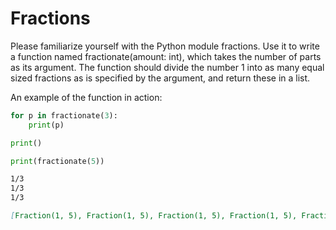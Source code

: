 
# Fractions

Please familiarize yourself with the Python module fractions. Use it to write a function named fractionate(amount: int), which takes the number of parts as its argument. The function should divide the number 1 into as many equal sized fractions as is specified by the argument, and return these in a list.

An example of the function in action:

```python
for p in fractionate(3):
    print(p)

print()

print(fractionate(5))
```

```markdown
1/3
1/3
1/3

[Fraction(1, 5), Fraction(1, 5), Fraction(1, 5), Fraction(1, 5), Fraction(1, 5)]
```
